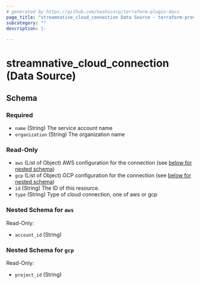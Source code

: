 ```yaml
---
# generated by https://github.com/hashicorp/terraform-plugin-docs
page_title: "streamnative_cloud_connection Data Source - terraform-provider-streamnative"
subcategory: ""
description: |-
  
---
```


# streamnative_cloud_connection (Data Source)





<!-- schema generated by tfplugindocs -->
## Schema

### Required

- `name` (String) The service account name
- `organization` (String) The organization name

### Read-Only

- `aws` (List of Object) AWS configuration for the connection (see [below for nested schema](#nestedatt--aws))
- `gcp` (List of Object) GCP configuration for the connection (see [below for nested schema](#nestedatt--gcp))
- `id` (String) The ID of this resource.
- `type` (String) Type of cloud connection, one of aws or gcp

<a id="nestedatt--aws"></a>
### Nested Schema for `aws`

Read-Only:

- `account_id` (String)


<a id="nestedatt--gcp"></a>
### Nested Schema for `gcp`

Read-Only:

- `project_id` (String)


